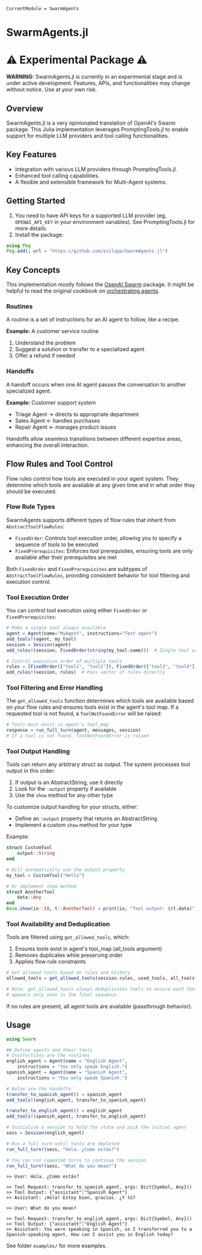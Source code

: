 ```@meta
CurrentModule = SwarmAgents
```

# SwarmAgents.jl

# ⚠️ Experimental Package ⚠️

**WARNING:** SwarmAgents.jl is currently in an experimental stage and is under active development. Features, APIs, and functionalities may change without notice. Use at your own risk.

## Overview
SwarmAgents.jl is a very opinionated translation of OpenAI's Swarm package. This Julia implementation leverages PromptingTools.jl to enable support for multiple LLM providers and tool calling functionalities.

## Key Features
- Integration with various LLM providers through PromptingTools.jl.
- Enhanced tool calling capabilities.
- A flexible and extensible framework for Multi-Agent systems.

## Getting Started

1. You need to have API keys for a supported LLM provider (eg, `OPENAI_API_KEY` in your environment variables). See PromptingTools.jl for more details.
2. Install the package:

```julia
using Pkg
Pkg.add(; url = "https://github.com/svilupp/SwarmAgents.jl")
```

## Key Concepts

This implementation mostly follows the [OpenAI Swarm](https://github.com/openai/swarm) package.
It might be helpful to read the original cookbook on [orchestrating agents](https://cookbook.openai.com/examples/orchestrating_agents).

### Routines

A routine is a set of instructions for an AI agent to follow, like a recipe.

**Example:** A customer service routine
1. Understand the problem
2. Suggest a solution or transfer to a specialized agent
3. Offer a refund if needed

### Handoffs

A handoff occurs when one AI agent passes the conversation to another specialized agent.

**Example:** Customer support system
- Triage Agent → directs to appropriate department
- Sales Agent ← handles purchases
- Repair Agent ← manages product issues

Handoffs allow seamless transitions between different expertise areas, enhancing the overall interaction.

## Flow Rules and Tool Control

Flow rules control how tools are executed in your agent system. They determine which tools are available at any given time and in what order they should be executed.

### Flow Rule Types

SwarmAgents supports different types of flow rules that inherit from `AbstractToolFlowRules`:
- `FixedOrder`: Controls tool execution order, allowing you to specify a sequence of tools to be executed
- `FixedPrerequisites`: Enforces tool prerequisites, ensuring tools are only available after their prerequisites are met

Both `FixedOrder` and `FixedPrerequisites` are subtypes of `AbstractToolFlowRules`, providing consistent behavior for tool filtering and execution control.

### Tool Execution Order

You can control tool execution using either `FixedOrder` or `FixedPrerequisites`:

```julia
# Make a single tool always available
agent = Agent(name="MyAgent", instructions="Test agent")
add_tools!(agent, my_tool)
session = Session(agent)
add_rules!(session, FixedOrder(string(my_tool.name)))  # Single tool wrapped in FixedOrder

# Control execution order of multiple tools
rules = [FixedOrder(["tool1", "tool2"]), FixedOrder(["tool3", "tool4"])]
add_rules!(session, rules)  # Pass vector of rules directly
```

### Tool Filtering and Error Handling

The `get_allowed_tools` function determines which tools are available based on your flow rules and ensures tools exist in the agent's tool map. If a requested tool is not found, a `ToolNotFoundError` will be raised:

```julia
# Tools must exist in agent's tool_map
response = run_full_turn(agent, messages, session)
# If a tool is not found, ToolNotFoundError is raised
```

### Tool Output Handling

Tools can return any arbitrary struct as output. The system processes tool output in this order:
1. If output is an AbstractString, use it directly
2. Look for the `:output` property if available
3. Use the `show` method for any other type

To customize output handling for your structs, either:
- Define an `:output` property that returns an AbstractString
- Implement a custom `show` method for your type

Example:
```julia
struct CustomTool
    output::String
end

# Will automatically use the output property
my_tool = CustomTool("Hello")

# Or implement show method
struct AnotherTool
    data::Any
end
Base.show(io::IO, t::AnotherTool) = print(io, "Tool output: $(t.data)")
```

### Tool Availability and Deduplication

Tools are filtered using `get_allowed_tools`, which:
1. Ensures tools exist in agent's tool_map (all_tools argument)
2. Removes duplicates while preserving order
3. Applies flow rule constraints

```julia
# Get allowed tools based on rules and history
allowed_tools = get_allowed_tools(session.rules, used_tools, all_tools)

# Note: get_allowed_tools always deduplicates tools to ensure each tool
# appears only once in the final sequence
```

If no rules are present, all agent tools are available (passthrough behavior).

## Usage

```julia
using Swarm

## Define agents and their tools
# Instructions are the routines
english_agent = Agent(name = "English Agent",
    instructions = "You only speak English.")
spanish_agent = Agent(name = "Spanish Agent",
    instructions = "You only speak Spanish.")

# Below are the handoffs
transfer_to_spanish_agent() = spanish_agent
add_tools!(english_agent, transfer_to_spanish_agent)

transfer_to_english_agent() = english_agent
add_tools!(spanish_agent, transfer_to_english_agent)

# Initialize a session to hold the state and pick the initial agent
sess = Session(english_agent)

# Run a full turn until tools are depleted
run_full_turn!(sess, "Hola. ¿Como estás?")

# You can run repeated turns to continue the session
run_full_turn!(sess, "What do you mean?")
```

```plaintext
>> User: Hola. ¿Como estás?

>> Tool Request: transfer_to_spanish_agent, args: Dict{Symbol, Any}()
>> Tool Output: {"assistant":"Spanish Agent"}
>> Assistant: ¡Hola! Estoy bien, gracias. ¿Y tú?

>> User: What do you mean?

>> Tool Request: transfer_to_english_agent, args: Dict{Symbol, Any}()
>> Tool Output: {"assistant":"English Agent"}
>> Assistant: You were speaking in Spanish, so I transferred you to a Spanish-speaking agent. How can I assist you in English today?
```

See folder `examples/` for more examples.
